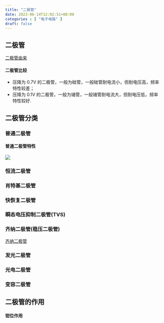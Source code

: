 ```yaml
---
title: "二极管"
date: 2023-06-14T12:02:51+08:00
categories : [ "电子电路" ]
draft: false
---
```


## 二极管

<a href="//player.bilibili.com/player.html?aid=532678437&bvid=BV1Pu411N74Q&cid=1245944692&p=1"
	data-fancybox data-type="iframe" data-width="1000" data-height="1000">
  二极管由来
</a>

#### 二极管比较
- 压降为 0.7V 的二极管，一般为硅管，一般硅管耐电流小，但耐电压高，频率特性较差；
- 压降为 0.1V 的二极管，一般为锗管，一般锗管耐电流大，但耐电压低，频率特性较好.

## 二极管分类
### 普通二极管
#### 普通二极管特性
<img src="/img/电子电路/二极管特性_1.png" data-fancybox="gallery" data-width="2000" data-height="2000">

### 恒流二极管
### 肖特基二极管
### 快恢复二极管
### 瞬态电压抑制二极管(TVS)
### 齐纳二极管(稳压二极管)
<a href="https://www.youtube.com/watch?v=mmiHX_IzvDw&ab_channel=TheOrganicChemistryTutor" data-fancybox="video-gallery">齐纳二极管</a>
### 发光二极管
### 光电二极管
### 变容二极管




## 二极管的作用
#### 钳位作用
#### 


